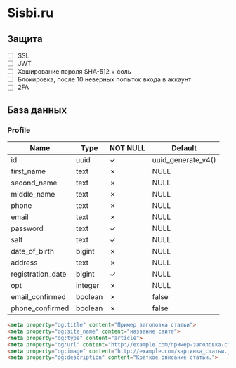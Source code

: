 # Sisbi.ru

## Защита
- [ ] SSL
- [ ] JWT
- [ ] Хэширование пароля SHA-512 + соль
- [ ] Блокировка, после 10 неверных попыток входа в аккаунт
- [ ] 2FA

## База данных

### Profile
| Name              | Type    | NOT NULL | Default            |
| ----------------- | ------- | -------- | ------------------ |
| id                | uuid    | &check;  | uuid_generate_v4() |
| first_name        | text    | &cross;  | NULL               |
| second_name       | text    | &cross;  | NULL               |
| middle_name       | text    | &cross;  | NULL               |
| phone             | text    | &cross;  | NULL               |
| email             | text    | &cross;  | NULL               |
| password          | text    | &check;  | NULL               |
| salt              | text    | &check;  | NULL               |
| date_of_birth     | bigint  | &cross;  | NULL               |
| address           | text    | &cross;  | NULL               |
| registration_date | bigint  | &check;  | NULL               |
| opt               | integer | &cross;  | NULL               |
| email_confirmed   | boolean | &cross;  | false              |
| phone_confirmed   | boolean | &cross;  | false              |


~~~ html
<meta property="og:title" content="Пример заголовка статьи">
<meta property="og:site_name" content="название сайта">
<meta property="og:type" content="article">
<meta property="og:url" content="http://example.com/пример-заголовка-статьи">
<meta property="og:image" content="http://example.com/картинка_статьи.jpg">
<meta property="og:description" content="Краткое описание статьи.">
~~~